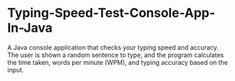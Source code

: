 # Typing-Speed-Test-Console-App-In-Java
A Java console application that checks your typing speed and accuracy. The user is shown a random sentence to type, and the program calculates the time taken, words per minute (WPM), and typing accuracy based on the input.

